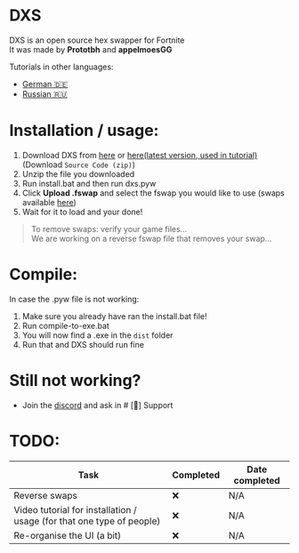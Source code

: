 # DXS

DXS is an open source hex swapper for Fortnite<br>
It was made by **Prototbh** and **appelmoesGG**

Tutorials in other languages:
- [German 🇩🇪](../tutorials/german.md)
- [Russian 🇷🇺](../tutorials/russian.md)

# Installation / usage:
1. Download DXS from [here](https://proto-proxy.github.io/proto-proxy-web/) or [here(latest version, used in tutorial)](https://github.com/appelmoesgg/DXS/releases/latest)(Download `Source Code (zip)`)
2. Unzip the file you downloaded
3. Run install.bat and then run dxs.pyw
4. Click **Upload .fswap** and select the fswap you would like to use (swaps available [here](https://discord.gg/vkw9wuuX5z))
5. Wait for it to load and your done!
> To remove swaps: verify your game files...<br>
> We are working on a reverse fswap file that removes your swap...

# Compile:
In case the .pyw file is not working:
1. Make sure you already have ran the install.bat file!
2. Run compile-to-exe.bat
3. You will now find a .exe in the `dist` folder
4. Run that and DXS should run fine

# Still not working?
- Join the [discord](https://discord.gg/vkw9wuuX5z) and ask in # [📖] Support

# TODO:
|   Task                                                                 |   Completed   |   Date completed   |
|   ---------------------------------------------------------------------|---------------|-----------------   |
|   Reverse swaps                                                        |       ❌      |         N/A        |
|   Video tutorial for installation / usage (for that one type of people)|       ❌      |         N/A        |
|   Re-organise the UI (a bit)                                           |       ❌      |         N/A        |


